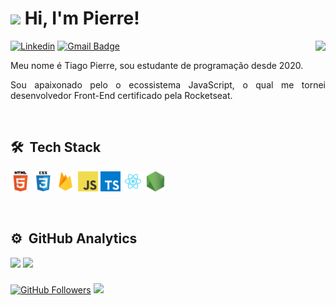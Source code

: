 
<h1>
  <img  src="https://github.com/tiagopierre/portfolio/blob/main/assets/logo.png?raw=true"/>
  Hi, I'm Pierre! 

</h1>

  <img  align="right" src="https://github.com/tiagopierre/portfolio/blob/main/assets/Mobile.png?raw=true"/>

[![Linkedin](https://img.shields.io/badge/-Tiago%20Pierre-6633cc?style=flat&labelColor=6633cc&logo=Linkedin&Color=white)](https://www.linkedin.com/in/devpierre/)
[![Gmail Badge](https://img.shields.io/badge/-suporte.devbuild@gmail.com-6633cc?style=flat&logo=Gmail&logoColor=white&link=mailto:suporte.devbuild@gmail.com)](mailto:suporte.devbuild@gmail.com)

<p align="justify">Meu nome é Tiago Pierre, sou estudante de programação desde 2020.
<p align="justify">Sou apaixonado pelo o ecossistema JavaScript, o qual me tornei desenvolvedor Front-End certificado pela Rocketseat.</p>


</br>
<h2> 🛠 &nbsp;Tech Stack</h2>  

<code><img height="32em" src="https://raw.githubusercontent.com/github/explore/80688e429a7d4ef2fca1e82350fe8e3517d3494d/topics/html/html.png"></code>
<code><img height="32em" src="https://raw.githubusercontent.com/github/explore/80688e429a7d4ef2fca1e82350fe8e3517d3494d/topics/css/css.png"></code>
<code><img height="32em" src="https://raw.githubusercontent.com/github/explore/80688e429a7d4ef2fca1e82350fe8e3517d3494d/topics/firebase/firebase.png"></code>
<code><img height="32em" src="https://raw.githubusercontent.com/github/explore/80688e429a7d4ef2fca1e82350fe8e3517d3494d/topics/javascript/javascript.png"></code>
<code><img height="32em" src="https://raw.githubusercontent.com/github/explore/80688e429a7d4ef2fca1e82350fe8e3517d3494d/topics/typescript/typescript.png"></code>
<code><img height="32em" src="https://raw.githubusercontent.com/github/explore/80688e429a7d4ef2fca1e82350fe8e3517d3494d/topics/react/react.png"></code>
<code><img height="32em" src="https://raw.githubusercontent.com/github/explore/80688e429a7d4ef2fca1e82350fe8e3517d3494d/topics/nodejs/nodejs.png"></code>

</br>

<h2>⚙️ &nbsp;GitHub Analytics</h2>  
 <img    src="https://github-readme-stats.vercel.app/api/top-langs/?username=tiago-pierre-dotcodingbr&layout=compact&langs_count=7&theme=dark"/>

  <img  width="350em" src="https://github-readme-stats.vercel.app/api?username=tiago-pierre-dotcodingbr&show_icons=true&theme=dark&include_all_commits=true&count_private=true"/>
 


###


[![GitHub Followers](https://img.shields.io/github/followers/tiagopierre?style=flat&labelColor=0D0D0D&logo=Github&Color=white)](https://github.com/tiago-pierre-dotcodingbr)
![](https://komarev.com/ghpvc/?username=your-github-tiago-pierre-dotcodingbr&color=ff69b4&style=flat&label=visitors)






